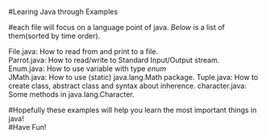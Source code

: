 #Learing Java through Examples

#each file will focus on a language point of java.
*Below* is a list of them(sorted by time order).

File.java:          How to read from and print to a file.    
Parrot.java:        How to read/write to Standard Input/Output stream.    
Enum.java:          How to use variable with type *enum*    
JMath.java:         How to use (static) java.lang.Math package.
Tuple.java:         How to create class, abstract class and syntax about inherence.
character.java:     Some methods in java.lang.Character.

#Hopefully these examples will help you learn the most important things in java!     
#Have Fun!    